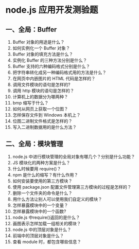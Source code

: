 # node.js 应用开发测验题

## 一、全局：Buffer

1. Buffer 对象的用途是什么？  
2. 如何实例化一个 Buffer 对象？
3. Buffer 对象的填充方法是什么？  
5. 实例化 Buffer 的三种方法分别是什么？
6. Buffer 支持的六种编码格式分别是什么？
7. 把字符串转化成另一种编码格式用的方法是什么？
8. 在网页中内嵌图片的 HTML 代码是怎样的？
9. 调用文件模块的语句是怎样的?
10. 调用 http 模块的语句是怎样的？
11. 计算机上的数据分为哪两种？
12. bmp 缩写于什么？
13. 如何从网页上获取一个位图？
14. 怎样保存文件到 Windows 本机上？
15. 位图二进制文件格式是怎样的？  
16. 写入二进制数据用的是什么方法？

## 二、全局：模块管理

1. node.js 中进行模块管理的全局对象有哪几个？分别是什么功能？  
2. JS 模块化的两种方案是什么？
3. 什么时候要用 require()？  
3. npm 是什么的缩写？有什么作用？
4. 如何安装要使用的第三方模块？
5. 使用 package.json 配置文件管理第三方模块的过程是怎样的？
6. 删除一个文件夹的命令是什么？
7. 用什么方法让别人可以使用我们自定义的模块？
8. 怎样暴露模块中的一个变量？
9. 怎样暴露模块中的一个函数?
11. node.js 中require()返回的是什么？
12. 画图表示怎样加载一组相关的模块？
13. node.js 中的顶层对象是什么？
14. 前端中的顶层对象是什么？
15. 查看 module 时，都包含哪些信息？  
